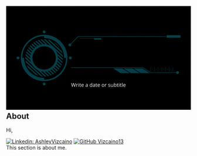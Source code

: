 
## ![#f03c15](https://github.com/Vizcaino13/Vizcaino13/blob/77768d2c63591d44a0d6e384fba867a75ba934e1/Title%20Page%20(1).gif) About

Hi, 

[![Linkedin: AshleyVizcaino](https://img.shields.io/badge/-AshleyVizcaino-blue?style=flat-square&logo=Linkedin&logoColor=white&link=https://www.linkedin.com/in/ashley-vizcaino-a2197611b/)](https://www.linkedin.com/in/ashley-vizcaino-a2197611b/)
[![GitHub Vizcaino13](https://img.shields.io/github/followers/Vizcaino13?label=follow&style=social)](https://github.com/Vizcaino13)
<br>
 This section is about me.  
<br>


